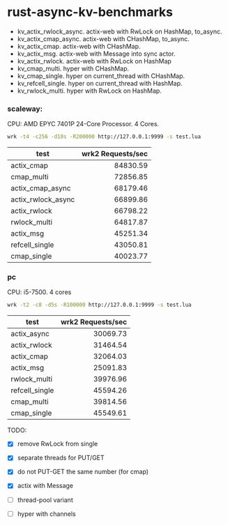 # rust-async-kv-benchmarks

- kv_actix_rwlock_async. actix-web with RwLock on HashMap, to_async.
- kv_actix_cmap_async. actix-web with CHashMap, to_async.
- kv_actix_cmap. actix-web with CHashMap.
- kv_actix_msg. actix-web with Message into sync actor.
- kv_actix_rwlock. actix-web with RwLock on HashMap
- kv_cmap_multi. hyper with CHashMap.
- kv_cmap_single. hyper on current_thread with CHashMap.
- kv_refcell_single. hyper on current_thread with HashMap.
- kv_rwlock_multi. hyper with RwLock on HashMap.

### scaleway:
CPU: AMD EPYC 7401P 24-Core Processor. 4 Cores.

```bash
wrk -t4 -c256 -d10s -R200000 http://127.0.0.1:9999 -s test.lua
```

| test               | wrk2 Requests/sec |
| ------------------ | -------: |
| actix_cmap         | 84830.59 |
| cmap_multi         | 72856.85 |
| actix_cmap_async   | 68179.46 |
| actix_rwlock_async | 66899.86 |
| actix_rwlock       | 66798.22 |
| rwlock_multi       | 64817.87 |
| actix_msg          | 45251.34 |
| refcell_single     | 43050.81 |
| cmap_single        | 40023.77 |

### pc
CPU: i5-7500. 4 cores

```bash
wrk -t2 -c8 -d5s -R100000 http://127.0.0.1:9999 -s test.lua
```

| test           | wrk2 Requests/sec | 
| -------------- | ----------------: |
| actix_async    | 30069.73          |
| actix_rwlock   | 31464.54          |
| actix_cmap     | 32064.03          |
| actix_msg      | 25091.83          |
| rwlock_multi   | 39976.96          |
| refcell_single | 45594.26          |
| cmap_multi     | 39814.56          |
| cmap_single    | 45549.61          |

TODO:
- [x] remove RwLock from single
- [x] separate threads for PUT/GET
- [x] do not PUT-GET the same number (for cmap)
- [x] actix with Message
- [ ] thread-pool variant
- [ ] hyper with channels

